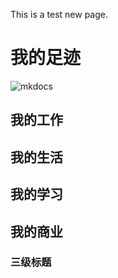 This is a test new page.

# 我的足迹
![mkdocs](images/IMG_3983.jpg)
## 我的工作
## 我的生活
## 我的学习
## 我的商业
### 三级标题